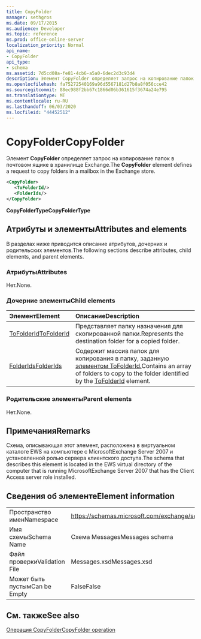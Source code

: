 ```yaml
---
title: CopyFolder
manager: sethgros
ms.date: 09/17/2015
ms.audience: Developer
ms.topic: reference
ms.prod: office-online-server
localization_priority: Normal
api_name:
- CopyFolder
api_type:
- schema
ms.assetid: 7d5cd08a-fe81-4cb6-a5a0-6dec2d3c93d4
description: Элемент CopyFolder определяет запрос на копирование папок в почтовом ящике в хранилище Exchange.
ms.openlocfilehash: fa75272540169a96d5567181d27b8a8f056cce42
ms.sourcegitcommit: 88ec988f2bb67c1866d06b361615f3674a24e795
ms.translationtype: MT
ms.contentlocale: ru-RU
ms.lasthandoff: 06/03/2020
ms.locfileid: "44452512"
---
```

# <a name="copyfolder"></a><span data-ttu-id="bbbd2-103">CopyFolder</span><span class="sxs-lookup"><span data-stu-id="bbbd2-103">CopyFolder</span></span>

<span data-ttu-id="bbbd2-104">Элемент **CopyFolder** определяет запрос на копирование папок в почтовом ящике в хранилище Exchange.</span><span class="sxs-lookup"><span data-stu-id="bbbd2-104">The **CopyFolder** element defines a request to copy folders in a mailbox in the Exchange store.</span></span> 
  
```xml
<CopyFolder>
   <ToFolderId/>
   <FolderIds/>
</CopyFolder>
```

 <span data-ttu-id="bbbd2-105">**CopyFolderType**</span><span class="sxs-lookup"><span data-stu-id="bbbd2-105">**CopyFolderType**</span></span>
## <a name="attributes-and-elements"></a><span data-ttu-id="bbbd2-106">Атрибуты и элементы</span><span class="sxs-lookup"><span data-stu-id="bbbd2-106">Attributes and elements</span></span>

<span data-ttu-id="bbbd2-107">В разделах ниже приводится описание атрибутов, дочерних и родительских элементов.</span><span class="sxs-lookup"><span data-stu-id="bbbd2-107">The following sections describe attributes, child elements, and parent elements.</span></span>
  
### <a name="attributes"></a><span data-ttu-id="bbbd2-108">Атрибуты</span><span class="sxs-lookup"><span data-stu-id="bbbd2-108">Attributes</span></span>

<span data-ttu-id="bbbd2-109">Нет.</span><span class="sxs-lookup"><span data-stu-id="bbbd2-109">None.</span></span>
  
### <a name="child-elements"></a><span data-ttu-id="bbbd2-110">Дочерние элементы</span><span class="sxs-lookup"><span data-stu-id="bbbd2-110">Child elements</span></span>

|<span data-ttu-id="bbbd2-111">**Элемент**</span><span class="sxs-lookup"><span data-stu-id="bbbd2-111">**Element**</span></span>|<span data-ttu-id="bbbd2-112">**Описание**</span><span class="sxs-lookup"><span data-stu-id="bbbd2-112">**Description**</span></span>|
|:-----|:-----|
|[<span data-ttu-id="bbbd2-113">ToFolderId</span><span class="sxs-lookup"><span data-stu-id="bbbd2-113">ToFolderId</span></span>](tofolderid.md) <br/> |<span data-ttu-id="bbbd2-114">Представляет папку назначения для скопированной папки.</span><span class="sxs-lookup"><span data-stu-id="bbbd2-114">Represents the destination folder for a copied folder.</span></span>  <br/> |
|[<span data-ttu-id="bbbd2-115">FolderIds</span><span class="sxs-lookup"><span data-stu-id="bbbd2-115">FolderIds</span></span>](folderids.md) <br/> |<span data-ttu-id="bbbd2-116">Содержит массив папок для копирования в папку, заданную [элементом ToFolderId.](tofolderid.md)</span><span class="sxs-lookup"><span data-stu-id="bbbd2-116">Contains an array of folders to copy to the folder identified by the [ToFolderId](tofolderid.md) element.</span></span>  <br/> |
   
### <a name="parent-elements"></a><span data-ttu-id="bbbd2-117">Родительские элементы</span><span class="sxs-lookup"><span data-stu-id="bbbd2-117">Parent elements</span></span>

<span data-ttu-id="bbbd2-118">Нет.</span><span class="sxs-lookup"><span data-stu-id="bbbd2-118">None.</span></span>
  
## <a name="remarks"></a><span data-ttu-id="bbbd2-119">Примечания</span><span class="sxs-lookup"><span data-stu-id="bbbd2-119">Remarks</span></span>

<span data-ttu-id="bbbd2-120">Схема, описывающая этот элемент, расположена в виртуальном каталоге EWS на компьютере с MicrosoftExchange Server 2007 и установленной ролью сервера клиентского доступа.</span><span class="sxs-lookup"><span data-stu-id="bbbd2-120">The schema that describes this element is located in the EWS virtual directory of the computer that is running MicrosoftExchange Server 2007 that has the Client Access server role installed.</span></span>
  
## <a name="element-information"></a><span data-ttu-id="bbbd2-121">Сведения об элементе</span><span class="sxs-lookup"><span data-stu-id="bbbd2-121">Element information</span></span>

|||
|:-----|:-----|
|<span data-ttu-id="bbbd2-122">Пространство имен</span><span class="sxs-lookup"><span data-stu-id="bbbd2-122">Namespace</span></span>  <br/> |https://schemas.microsoft.com/exchange/services/2006/messages  <br/> |
|<span data-ttu-id="bbbd2-123">Имя схемы</span><span class="sxs-lookup"><span data-stu-id="bbbd2-123">Schema Name</span></span>  <br/> |<span data-ttu-id="bbbd2-124">Схема Messages</span><span class="sxs-lookup"><span data-stu-id="bbbd2-124">Messages schema</span></span>  <br/> |
|<span data-ttu-id="bbbd2-125">Файл проверки</span><span class="sxs-lookup"><span data-stu-id="bbbd2-125">Validation File</span></span>  <br/> |<span data-ttu-id="bbbd2-126">Messages.xsd</span><span class="sxs-lookup"><span data-stu-id="bbbd2-126">Messages.xsd</span></span>  <br/> |
|<span data-ttu-id="bbbd2-127">Может быть пустым</span><span class="sxs-lookup"><span data-stu-id="bbbd2-127">Can be Empty</span></span>  <br/> |<span data-ttu-id="bbbd2-128">False</span><span class="sxs-lookup"><span data-stu-id="bbbd2-128">False</span></span>  <br/> |
   
## <a name="see-also"></a><span data-ttu-id="bbbd2-129">См. также</span><span class="sxs-lookup"><span data-stu-id="bbbd2-129">See also</span></span>



[<span data-ttu-id="bbbd2-130">Операция CopyFolder</span><span class="sxs-lookup"><span data-stu-id="bbbd2-130">CopyFolder operation</span></span>](copyfolder-operation.md)

